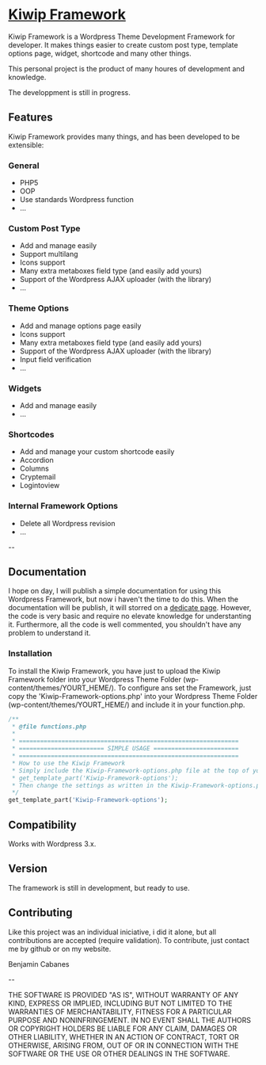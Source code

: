 # [Kiwip Framework](http://slapandthink/kiwip-framework)
Kiwip Framework is a Wordpress Theme Development Framework for developer.
It makes things easier to create custom post type, template options page, widget, shortcode and many other things.

This personal project is the product of many houres of development and knowledge.

The developpment is still in progress.

## Features
Kiwip Framework provides many things, and has been developed to be extensible:
### General
- PHP5
- OOP
- Use standards Wordpress function
- ...

### Custom Post Type
- Add and manage easily
- Support multilang
- Icons support
- Many extra metaboxes field type (and easily add yours)
- Support of the Wordpress AJAX uploader (with the library)
- ...
### Theme Options
- Add and manage options page easily
- Icons support
- Many extra metaboxes field type (and easily add yours)
- Support of the Wordpress AJAX uploader (with the library)
- Input field verification
- ...

### Widgets
- Add and manage easily
- ...

### Shortcodes
- Add and manage your custom shortcode easily
- Accordion
- Columns
- Cryptemail
- Logintoview

### Internal Framework Options
- Delete all Wordpress revision
- ...

--

## Documentation
I hope on day, I will publish a simple documentation for using this Wordpress Framework, but now i haven't the time to do this. When the documentation will be publish, it will storred on a [dedicate page](http://slapandthink/kiwip-framework). However, the code is very basic and require no elevate knowledge for understanting it. Furthermore, all the code is well commented, you shouldn't have any problem to understand it.

### Installation
To install the Kiwip Framework, you have just to upload the Kiwip Framework folder into your Wordpress Theme Folder (wp-content/themes/YOURT_HEME/).
To configure ans set the Framework, just copy the 'Kiwip-Framework-options.php' into your Wordpress Theme Folder (wp-content/themes/YOURT_HEME/) and include it in your function.php.
```php
/**
 * @file functions.php
 *
 * ==============================================================
 * ======================== SIMPLE USAGE ========================
 * ==============================================================
 * How to use the Kiwip Framework
 * Simply include the Kiwip-Framework-options.php file at the top of your themes functions.php file, like so:
 * get_template_part('Kiwip-Framework-options');
 * Then change the settings as written in the Kiwip-Framework-options.php file.
 */
get_template_part('Kiwip-Framework-options');
```

## Compatibility
Works with Wordpress 3.x.

## Version
The framework is still in development, but ready to use.

## Contributing
Like this project was an individual iniciative, i did it alone, but all contributions are accepted (require validation).
To contribute, just contact me by github or on my website.

Benjamin Cabanes

--

THE SOFTWARE IS PROVIDED "AS IS", WITHOUT WARRANTY OF ANY KIND, EXPRESS OR IMPLIED, INCLUDING BUT NOT LIMITED TO THE WARRANTIES OF MERCHANTABILITY, FITNESS FOR A PARTICULAR PURPOSE AND NONINFRINGEMENT. IN NO EVENT SHALL THE AUTHORS OR COPYRIGHT HOLDERS BE LIABLE FOR ANY CLAIM, DAMAGES OR OTHER LIABILITY, WHETHER IN AN ACTION OF CONTRACT, TORT OR OTHERWISE, ARISING FROM, OUT OF OR IN CONNECTION WITH THE SOFTWARE OR THE USE OR OTHER DEALINGS IN THE SOFTWARE.